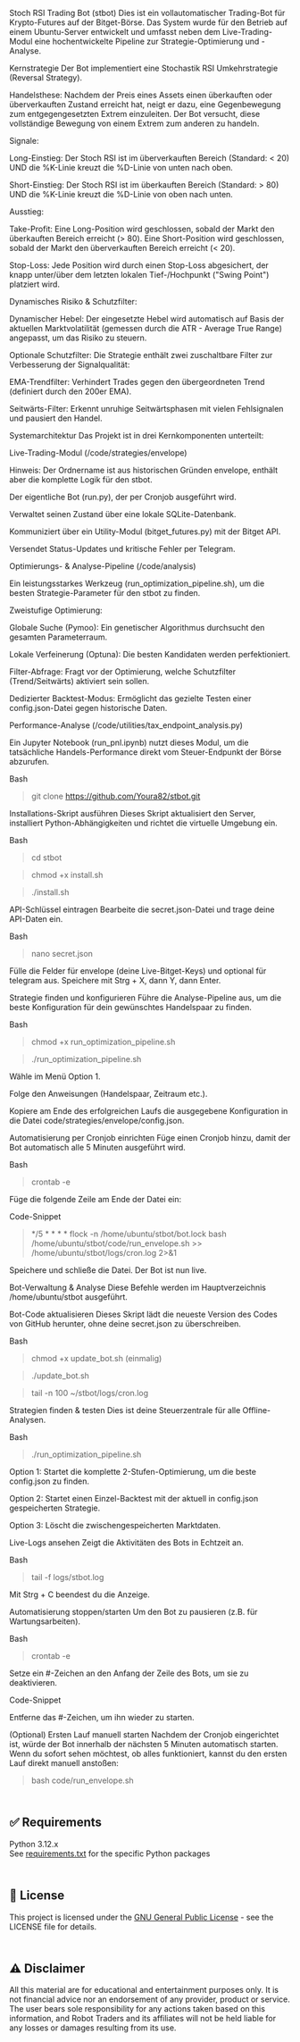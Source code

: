 Stoch RSI Trading Bot (stbot)
Dies ist ein vollautomatischer Trading-Bot für Krypto-Futures auf der Bitget-Börse. Das System wurde für den Betrieb auf einem Ubuntu-Server entwickelt und umfasst neben dem Live-Trading-Modul eine hochentwickelte Pipeline zur Strategie-Optimierung und -Analyse.

Kernstrategie
Der Bot implementiert eine Stochastik RSI Umkehrstrategie (Reversal Strategy).

Handelsthese: Nachdem der Preis eines Assets einen überkauften oder überverkauften Zustand erreicht hat, neigt er dazu, eine Gegenbewegung zum entgegengesetzten Extrem einzuleiten. Der Bot versucht, diese vollständige Bewegung von einem Extrem zum anderen zu handeln.

Signale:

Long-Einstieg: Der Stoch RSI ist im überverkauften Bereich (Standard: < 20) UND die %K-Linie kreuzt die %D-Linie von unten nach oben.

Short-Einstieg: Der Stoch RSI ist im überkauften Bereich (Standard: > 80) UND die %K-Linie kreuzt die %D-Linie von oben nach unten.

Ausstieg:

Take-Profit: Eine Long-Position wird geschlossen, sobald der Markt den überkauften Bereich erreicht (> 80). Eine Short-Position wird geschlossen, sobald der Markt den überverkauften Bereich erreicht (< 20).

Stop-Loss: Jede Position wird durch einen Stop-Loss abgesichert, der knapp unter/über dem letzten lokalen Tief-/Hochpunkt ("Swing Point") platziert wird.

Dynamisches Risiko & Schutzfilter:

Dynamischer Hebel: Der eingesetzte Hebel wird automatisch auf Basis der aktuellen Marktvolatilität (gemessen durch die ATR - Average True Range) angepasst, um das Risiko zu steuern.

Optionale Schutzfilter: Die Strategie enthält zwei zuschaltbare Filter zur Verbesserung der Signalqualität:

EMA-Trendfilter: Verhindert Trades gegen den übergeordneten Trend (definiert durch den 200er EMA).

Seitwärts-Filter: Erkennt unruhige Seitwärtsphasen mit vielen Fehlsignalen und pausiert den Handel.

Systemarchitektur
Das Projekt ist in drei Kernkomponenten unterteilt:

Live-Trading-Modul (/code/strategies/envelope)

Hinweis: Der Ordnername ist aus historischen Gründen envelope, enthält aber die komplette Logik für den stbot.

Der eigentliche Bot (run.py), der per Cronjob ausgeführt wird.

Verwaltet seinen Zustand über eine lokale SQLite-Datenbank.

Kommuniziert über ein Utility-Modul (bitget_futures.py) mit der Bitget API.

Versendet Status-Updates und kritische Fehler per Telegram.

Optimierungs- & Analyse-Pipeline (/code/analysis)

Ein leistungsstarkes Werkzeug (run_optimization_pipeline.sh), um die besten Strategie-Parameter für den stbot zu finden.

Zweistufige Optimierung:

Globale Suche (Pymoo): Ein genetischer Algorithmus durchsucht den gesamten Parameterraum.

Lokale Verfeinerung (Optuna): Die besten Kandidaten werden perfektioniert.

Filter-Abfrage: Fragt vor der Optimierung, welche Schutzfilter (Trend/Seitwärts) aktiviert sein sollen.

Dedizierter Backtest-Modus: Ermöglicht das gezielte Testen einer config.json-Datei gegen historische Daten.

Performance-Analyse (/code/utilities/tax_endpoint_analysis.py)

Ein Jupyter Notebook (run_pnl.ipynb) nutzt dieses Modul, um die tatsächliche Handels-Performance direkt vom Steuer-Endpunkt der Börse abzurufen.


Bash

>git clone https://github.com/Youra82/stbot.git

Installations-Skript ausführen
Dieses Skript aktualisiert den Server, installiert Python-Abhängigkeiten und richtet die virtuelle Umgebung ein.

Bash

>cd stbot

>chmod +x install.sh

>./install.sh

API-Schlüssel eintragen
Bearbeite die secret.json-Datei und trage deine API-Daten ein.

Bash

>nano secret.json

Fülle die Felder für envelope (deine Live-Bitget-Keys) und optional für telegram aus. Speichere mit Strg + X, dann Y, dann Enter.

Strategie finden und konfigurieren
Führe die Analyse-Pipeline aus, um die beste Konfiguration für dein gewünschtes Handelspaar zu finden.

Bash

>chmod +x run_optimization_pipeline.sh

>./run_optimization_pipeline.sh

Wähle im Menü Option 1.

Folge den Anweisungen (Handelspaar, Zeitraum etc.).

Kopiere am Ende des erfolgreichen Laufs die ausgegebene Konfiguration in die Datei code/strategies/envelope/config.json.

Automatisierung per Cronjob einrichten
Füge einen Cronjob hinzu, damit der Bot automatisch alle 5 Minuten ausgeführt wird.

Bash

>crontab -e

Füge die folgende Zeile am Ende der Datei ein:

Code-Snippet

>*/5 * * * * flock -n /home/ubuntu/stbot/bot.lock bash /home/ubuntu/stbot/code/run_envelope.sh >> /home/ubuntu/stbot/logs/cron.log 2>&1

Speichere und schließe die Datei. Der Bot ist nun live.

Bot-Verwaltung & Analyse
Diese Befehle werden im Hauptverzeichnis /home/ubuntu/stbot ausgeführt.

Bot-Code aktualisieren
Dieses Skript lädt die neueste Version des Codes von GitHub herunter, ohne deine secret.json zu überschreiben.

Bash

>chmod +x update_bot.sh (einmalig)

>./update_bot.sh

>tail -n 100 ~/stbot/logs/cron.log

Strategien finden & testen
Dies ist deine Steuerzentrale für alle Offline-Analysen.

Bash

>./run_optimization_pipeline.sh

Option 1: Startet die komplette 2-Stufen-Optimierung, um die beste config.json zu finden.

Option 2: Startet einen Einzel-Backtest mit der aktuell in config.json gespeicherten Strategie.

Option 3: Löscht die zwischengespeicherten Marktdaten.

Live-Logs ansehen
Zeigt die Aktivitäten des Bots in Echtzeit an.

Bash

>tail -f logs/stbot.log

Mit Strg + C beendest du die Anzeige.

Automatisierung stoppen/starten
Um den Bot zu pausieren (z.B. für Wartungsarbeiten).

Bash

>crontab -e

Setze ein #-Zeichen an den Anfang der Zeile des Bots, um sie zu deaktivieren.

Code-Snippet

Entferne das #-Zeichen, um ihn wieder zu starten.

(Optional) Ersten Lauf manuell starten
Nachdem der Cronjob eingerichtet ist, würde der Bot innerhalb der nächsten 5 Minuten automatisch starten. Wenn du sofort sehen möchtest, ob alles funktioniert, kannst du den ersten Lauf direkt manuell anstoßen:

>bash code/run_envelope.sh

\
✅ Requirements
-------------
Python 3.12.x
\
See [requirements.txt](https://github.com/RobotTraders/LiveTradingBots/blob/main/requirements.txt) for the specific Python packages


\
📃 License
-------------
This project is licensed under the [GNU General Public License](LICENSE) - see the LICENSE file for details.


\
⚠️ Disclaimer
-------------
All this material are for educational and entertainment purposes only. It is not financial advice nor an endorsement of any provider, product or service. The user bears sole responsibility for any actions taken based on this information, and Robot Traders and its affiliates will not be held liable for any losses or damages resulting from its use. 
